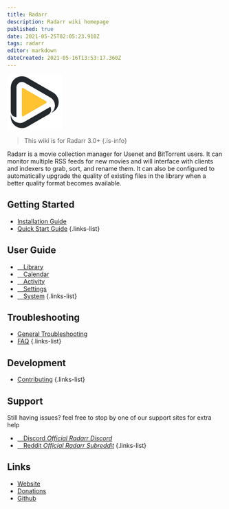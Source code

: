 ```yaml
---
title: Radarr
description: Radarr wiki homepage
published: true
date: 2021-05-25T02:05:23.910Z
tags: radarr
editor: markdown
dateCreated: 2021-05-16T13:53:17.360Z
---
```


![outl128.png](/assets/radarr/outl128.png)

> This wiki is for Radarr 3.0+
{.is-info}


Radarr is a movie collection manager for Usenet and BitTorrent users. It can monitor multiple RSS feeds for new movies and will interface with clients and indexers to grab, sort, and rename them. It can also be configured to automatically upgrade the quality of existing files in the library when a better quality format becomes available.

## Getting Started
- [Installation Guide](/radarr/installation)
- [Quick Start Guide](/radarr/quick-start-guide)
{.links-list}

## User Guide
- [<i class="fas fa-play"></i>&emsp;Library](/radarr/library)
- [<i class="fas fa-calendar-alt"></i>&emsp;Calendar](/radarr/calendar)
- [<i class="fas fa-clock"></i>&emsp;Activity](/radarr/activity)
- [<i class="fas fa-cogs"></i>&emsp;Settings](/radarr/settings)
- [<i class="fas fa-laptop"></i>&emsp;System](/radarr/system)
{.links-list}

## Troubleshooting
- [General Troubleshooting](/radarr/troubleshooting)
- [FAQ](/radarr/faq)
{.links-list}

## Development
- [Contributing](/radarr/contributing)
{.links-list}

## Support
Still having issues? feel free to stop by one of our support sites for extra help

- [<i class="fab fa-discord"></i>&emsp;Discord *Official Radarr Discord*](https://radarr.video/discord)
- [<i class="fab fa-reddit"></i>&emsp;Reddit *Official Radarr Subreddit*](https://reddit.com/r/radarr)
{.links-list}

## Links
- [Website](https://radarr.video)
- [Donations](https://opencollective.com/radarr)
- [Github](https://github.com/radarr/radarr)
